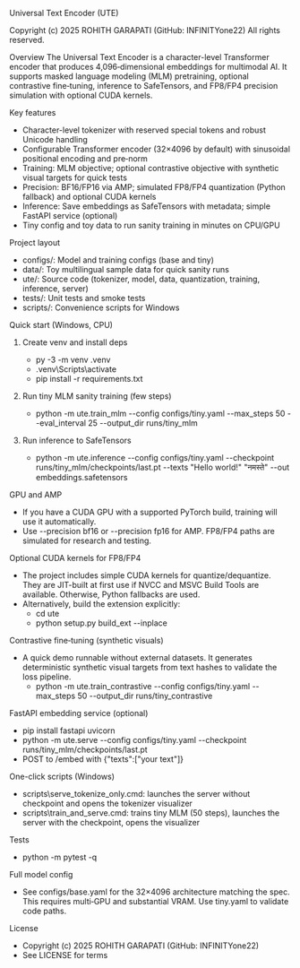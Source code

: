 Universal Text Encoder (UTE)

Copyright (c) 2025 ROHITH GARAPATI (GitHub: INFINITYone22)
All rights reserved.

Overview
The Universal Text Encoder is a character-level Transformer encoder that produces 4,096‑dimensional embeddings for multimodal AI. It supports masked language modeling (MLM) pretraining, optional contrastive fine‑tuning, inference to SafeTensors, and FP8/FP4 precision simulation with optional CUDA kernels.

Key features
- Character-level tokenizer with reserved special tokens and robust Unicode handling
- Configurable Transformer encoder (32×4096 by default) with sinusoidal positional encoding and pre‑norm
- Training: MLM objective; optional contrastive objective with synthetic visual targets for quick tests
- Precision: BF16/FP16 via AMP; simulated FP8/FP4 quantization (Python fallback) and optional CUDA kernels
- Inference: Save embeddings as SafeTensors with metadata; simple FastAPI service (optional)
- Tiny config and toy data to run sanity training in minutes on CPU/GPU

Project layout
- configs/: Model and training configs (base and tiny)
- data/: Toy multilingual sample data for quick sanity runs
- ute/: Source code (tokenizer, model, data, quantization, training, inference, server)
- tests/: Unit tests and smoke tests
- scripts/: Convenience scripts for Windows

Quick start (Windows, CPU)
1) Create venv and install deps
   - py -3 -m venv .venv
   - .venv\\Scripts\\activate
   - pip install -r requirements.txt

2) Run tiny MLM sanity training (few steps)
   - python -m ute.train_mlm --config configs/tiny.yaml --max_steps 50 --eval_interval 25 --output_dir runs/tiny_mlm

3) Run inference to SafeTensors
   - python -m ute.inference --config configs/tiny.yaml --checkpoint runs/tiny_mlm/checkpoints/last.pt --texts "Hello world!" "नमस्ते" --out embeddings.safetensors

GPU and AMP
- If you have a CUDA GPU with a supported PyTorch build, training will use it automatically.
- Use --precision bf16 or --precision fp16 for AMP. FP8/FP4 paths are simulated for research and testing.

Optional CUDA kernels for FP8/FP4
- The project includes simple CUDA kernels for quantize/dequantize. They are JIT-built at first use if NVCC and MSVC Build Tools are available. Otherwise, Python fallbacks are used.
- Alternatively, build the extension explicitly:
  - cd ute
  - python setup.py build_ext --inplace

Contrastive fine‑tuning (synthetic visuals)
- A quick demo runnable without external datasets. It generates deterministic synthetic visual targets from text hashes to validate the loss pipeline.
  - python -m ute.train_contrastive --config configs/tiny.yaml --max_steps 50 --output_dir runs/tiny_contrastive

FastAPI embedding service (optional)
- pip install fastapi uvicorn
- python -m ute.serve --config configs/tiny.yaml --checkpoint runs/tiny_mlm/checkpoints/last.pt
- POST to /embed with {"texts":["your text"]}

One-click scripts (Windows)
- scripts\\serve_tokenize_only.cmd: launches the server without checkpoint and opens the tokenizer visualizer
- scripts\\train_and_serve.cmd: trains tiny MLM (50 steps), launches the server with the checkpoint, opens the visualizer

Tests
- python -m pytest -q

Full model config
- See configs/base.yaml for the 32×4096 architecture matching the spec. This requires multi‑GPU and substantial VRAM. Use tiny.yaml to validate code paths.

License
- Copyright (c) 2025 ROHITH GARAPATI (GitHub: INFINITYone22)
- See LICENSE for terms


